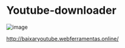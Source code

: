 # Youtube-downloader
![image](https://github.com/gustavocodigo/Youtube-downloader/assets/108258194/60588136-82b0-4631-b519-1ced65d621f3)


http://baixaryoutube.webferramentas.online/
